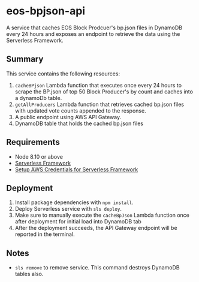 # eos-bpjson-api
A service that caches EOS Block Prodcuer's bp.json files in DynamoDB every 24 hours and exposes an endpoint to retrieve the data using the Serverless Framework.

## Summary
This service contains the following resources:
1. `cacheBPjson` Lambda function that executes once every 24 hours to scrape the BP.json of top 50 Block Producer's by count and caches into a dynamoDb table.
2. `getAllProducers` Lambda function that retrieves cached bp.json files with updated vote counts appended to the response.
3. A public endpoint using AWS API Gateway.
4. DynamoDB table that holds the cached bp.json files

## Requirements
- Node 8.10 or above
- [Serverless Framework](https://serverless.com/framework/docs/providers/aws/guide/installation/)
- [Setup AWS Credentials for Serverless Framework](https://serverless.com/framework/docs/providers/aws/guide/credentials/)

## Deployment
1. Install package dependencies with `npm install`.
2. Deploy Serverless service with `sls deploy`.
3. Make sure to manually execute the `cacheBpJson` Lambda function once after deployment for initial load into DynamoDB tab
4. After the deployment succeeds, the API Gateway endpoint will be reported in the terminal.


## Notes
- `sls remove` to remove service.  This command destroys DynamoDB tables also.
